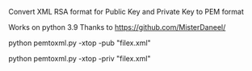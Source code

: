 Convert XML RSA format for Public Key and Private Key to PEM format 

Works on python 3.9
Thanks to https://github.com/MisterDaneel/




python pemtoxml.py -xtop -pub "filex.xml"

python pemtoxml.py -xtop -priv "filex.xml"


